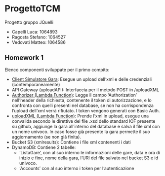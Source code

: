 # ProgettoTCM
Progetto gruppo JQuelli
- Capelli Luca: 1064893
- Ragosta Stefano: 1064527
- Vedovati Matteo: 1064586

## Homework 1
Elenco componenti sviluppate per il primo compito:
- [Client Simulatore Gara](codice/SimulatoreGara/client.html): Esegue un upload dell’xml e delle credenziali (contemporaneamente)
- API Gateway (uploadAPI): Interfaccia per il metodo POST in /uploadXML
- [Authorizer (Lambda Function)](codice/lambda/authorizer.py): Legge il campo ‘Authorization’ nell’header della richiesta, contenente il token di autorizzazione, e lo confronta con quelli presenti nel database, se non ha corrispondenza l’upload dell’xml verrà rifiutato. I token vengono generati con Basic Auth.
- [uploadXML (Lambda Function)](codice/lambda/uploadXML.py): Prende l’xml in upload, esegue una convalida secondo le direttive del file .xsd dello standard IOF presente su github, aggiunge la gara all’interno del database e salva il file xml con un nome univoco. In caso fosse già presente la gara permette il suo aggiornamento (se non già finita).
- Bucket S3 (xmlresults): Contiene i file xml contenenti i dati
- DynamoDB: Contiene 2 tabelle:
  + ‘ListaGare’, con al suo interno le informazioni delle gare, data e ora di inizio e fine, nome della gara, l’URI del file salvato nel bucket S3 e id univoco.
  + ‘Accounts’ con al suo interno i token per l’autenticazione
